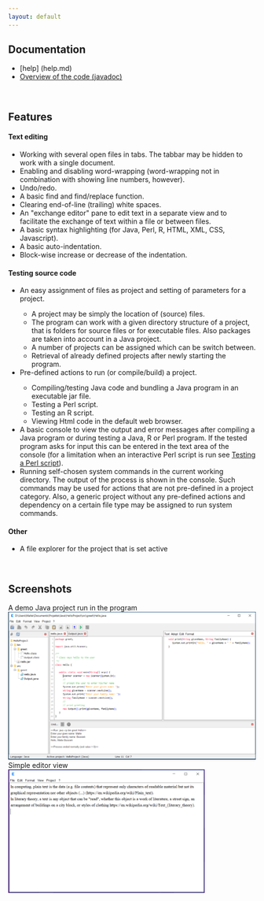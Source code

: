 ```yaml
---
layout: default
---
```

<h2>Documentation</h2>
<ul>
<li>[help] (help.md)</li>
<li><a href="javadoc/index.html">Overview of the code (javadoc)</a></li>
</ul>
<br>
<h2>Features</h2>
<h4>Text editing</h4>
<ul>
<li>Working with several open files in tabs. The tabbar may be hidden to work
    with a single document.</li>
<li>Enabling and disabling word-wrapping (word-wrapping not in combination with
    showing line numbers, however).</li>
<li>Undo/redo.</li>
<li>A basic find and find/replace function.</li>
<li>Clearing end-of-line (trailing) white spaces.</li>
<li>An "exchange editor" pane to edit text in a separate view and to facilitate
    the exchange of text within a file or between files.</li>
<li>A basic syntax highlighting (for Java, Perl, R, HTML, XML, CSS, Javascript).</li>
<li>A basic auto-indentation.</li>
<li>Block-wise increase or decrease of the indentation.</li>
</ul>
<h4>Testing source code</h4>
<ul>
<li>An easy assignment of files as project and setting of parameters for a
   project.</li>
   <ul>
   <li>A project may be simply the location of (source) files.</li>
   <li>The program can work with a given directory structure of a project,
       that is folders for source files or for executable files. Also
       packages are taken into account in a Java project.</li>
   <li>A number of projects can be assigned which can be switch between.</li>
   <li>Retrieval of already defined projects after newly starting the program.</li>
   </ul>
<li>Pre-defined actions to run (or compile/build) a project.</li>
   <ul>
   <li>Compiling/testing Java code and bundling a Java program in an executable
       jar file.</li>
   <li>Testing a Perl script.</li>
   <li>Testing an R script.</li>
   <li>Viewing Html code in the default web browser.</li>
   </ul>
<li>A basic console to view the output and error messages after compiling a Java
    program or during testing a Java, R or Perl program. If the tested program asks
    for input this can be entered in the text area of the console (for a limitation
    when an interactive Perl script is run see
    <a href="help/help.html#PerlProject">Testing a Perl script</a>).</li>
<li>Running self-chosen system commands in the current working directory. The output
    of the process is shown in the console. Such commands may be used for actions
    that are not pre-defined in a project category. Also, a generic project without
    any pre-defined actions and dependency on a certain file type may be assigned to
    run system commands.</li>
</ul>
<h4>Other</h4>
<ul>
<li>A file explorer for the project that is set active</li>
</ul>
<br>
<h2>Screenshots</h2>
A demo Java project run in the program<br>
<img src="images/Windows10SystemLAF.png" width="600"/><br>
Simple editor view<br>
<img src="images/SimpleEditorView.png" width="400"/>
